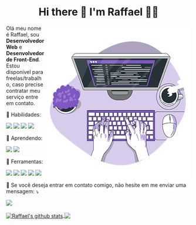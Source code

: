 <h1 align='center'>
  Hi there 👋 I'm Raffael 👨‍💻
</h1>

<img src="image/Code-typing-bro1.png" min-width="400px" max-width="400px" width="400px" align="right" alt="Computador RaffaelBino">
<!-- <a href="https://storyset.com/work">Illustration by Freepik Storyset</a> -->

<p align="left"> 
  Olá meu nome é Raffael, sou <strong>Desenvolvedor Web</strong> e <strong>Desenvolvedor de Front-End</strong>. Estou disponível para freelas/trabalho, caso precise contratar meu serviço entre em contato.
</p>


<p align="left">
  🚀 Habilidades: 
  <p align="left">
    <img src="https://img.shields.io/badge/HTML5-E34F26?style=flat&logo=html5&logoColor=white" />
    <img src="https://img.shields.io/badge/CSS3-1572B6?style=flat&logo=css3&logoColor=white" />
    <img src="https://img.shields.io/badge/JavaScript-323330?style=flat&logo=javascript&logoColor=F7DF1E" />
    <img src="https://img.shields.io/badge/Bootstrap-563D7C?style=flat&logo=bootstrap&logoColor=white" />
  </p>
</p>

<p align="left">
  🌱 Aprendendo:
  <p align="left">
    <img src="https://img.shields.io/badge/Vue.js-35495E?style=flat&logo=vue.js&logoColor=4FC08D" />
    <img src="https://img.shields.io/badge/Tailwind_CSS-38B2AC?style=flat&logo=tailwind-css&logoColor=white" />
  </p>
</p>

<p align="left">
  💼 Ferramentas:
  <p align="left">
    <img src="https://img.shields.io/badge/VS_Code-0078D4?style=flat&logo=visual%20studio%20code&logoColor=white" />
    <img src="https://img.shields.io/badge/Git-F05032?style=flat&logo=git&logoColor=white" />
    <img src="https://img.shields.io/badge/GitHub-100000?style=flat&logo=github&logoColor=white" />
    <img src="https://img.shields.io/badge/Wordpress-21759B?style=flat&logo=wordpress&logoColor=white" />
    <img src="https://img.shields.io/badge/-Trello-026aa7?style=flat&logo=trello&logoColor=white" />
  </p>
</p>

<p align="left">
  💌 Se você deseja entrar em contato comigo, não hesite em me enviar uma mensagem: ⤵️
</p>

<p align="left">
  <a href="https://www.linkedin.com/in/raffaelbino/" alt="Linkedin">
  <img src="https://img.shields.io/badge/-Linkedin-0077B5?style=flat&logo=Linkedin&logoColor=white&link=https://www.linkedin.com/in/raffaelbino/"/></a>
</p>  


<a href="https://github.com/RaffaelBino">
  <img align="center" src="https://github-readme-stats.vercel.app/api?username=RaffaelBino&theme=default" alt="Raffael's github stats" />
</a>

<a href="https://github.com/RaffaelBino">
  <img align="center" src="https://github-readme-stats.vercel.app/api/top-langs/?username=RaffaelBino&layout=default&theme=default" />
</a>
<!--
**RaffaelBino/RaffaelBino** is a ✨ _special_ ✨ repository because its `README.md` (this file) appears on your GitHub profile.

Here are some ideas to get you started:

- 🔭 I’m currently working on ...
- 🌱 I’m currently learning ...
- 👯 I’m looking to collaborate on ...
- 🤔 I’m looking for help with ...
- 💬 Ask me about ...
- 📫 How to reach me: ...
- 😄 Pronouns: ...
- ⚡ Fun fact: ...
-->
